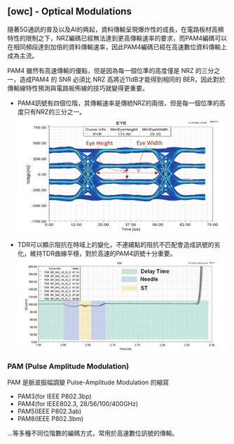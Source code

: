 ## [owc] - Optical Modulations


隨著5G通訊的普及以及AI的興起，資料傳輸呈現爆炸性的成長，在電路板材高頻特性的限制之下，NRZ編碼已經無法達到更高傳輸速率的要求，而PAM4編碼可以在相同頻段達到加倍的資料傳輸速率，因此PAM4編碼已經在高速數位資料傳輸上成為主流。

PAM4 雖然有高速傳輸的優點，但是因為每一個位準的高度僅是 NRZ 的三分之一，造成PAM4 的 SNR 必須比 NRZ 高將近11dB才能得到相同的 BER，因此對於傳輸線特性預測與電路板佈線的技巧就變得更重要。

* PAM4訊號有四個位階，其傳輸速率是傳統NRZ的兩倍，但是每一個位準的高度只有NRZ的三分之一。
![](../assets/img/pam4.jpg)


* TDR可以顯示阻抗在時域上的變化，不連續點的阻抗不匹配會造成訊號的劣化，維持TDR曲線平穩，對於高速的PAM4訊號十分重要。
![](../assets/img/pan4_tdr.jpg)


### **PAM (Pulse Amplitude Modulation)**

PAM 是脈波振幅調變 Pulse-Amplitude Modulation 的縮寫

* PAM3(for IEEE P802.3bp)
* PAM4(for IEEE802.3, 28/56/100/400GHz)
* PAM5(IEEE P802.3ab)
* PAM8(IEEE P802.3bm)

...等多種不同位階數的編碼方式，常用於高速數位訊號的傳輸。
